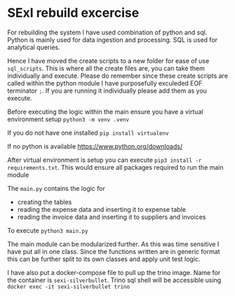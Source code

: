 # SExI rebuild excercise

For rebuilding the system I have used combination of python and sql. Python is mainly used for data ingestion and processing. SQL is used for analytical queries.

Hence I have moved the create scripts to a new folder for ease of use `sql_scripts`. This is where all the create files are, you can take them individually and execute. Please do remember since these create scripts are called within the python module I have purposefully exculeded EOF terminator `;`. If you are running it individually please add them as you execute.

Before executing the logic within the main ensure you have a virtual environment setup
`python3 -m venv .venv`

If you do not have one installed 
`pip install virtualenv`

If no python is available https://www.python.org/downloads/

After virtual environment is setup you can execute 
`pip3 install -r requirements.txt`. This would ensure all packages required to run the main module

The `main.py` contains the logic for 
- creating the tables 
- reading the expense data and inserting it to expense table
- reading the invoice data and inserting it to suppliers and invoices

To execute `python3 main.py`

The main module can be modularized further. As this was time sensitive I have put all in one class. 
Since the functions written are in generic format this can be further split to its own classes and apply unit test logic. 

I have also put a docker-compose file to pull up the trino image. Name for the container is `sexi-silverbullet`. Trino sql shell will be accessible using `docker exec -it sexi-silverbullet trino`